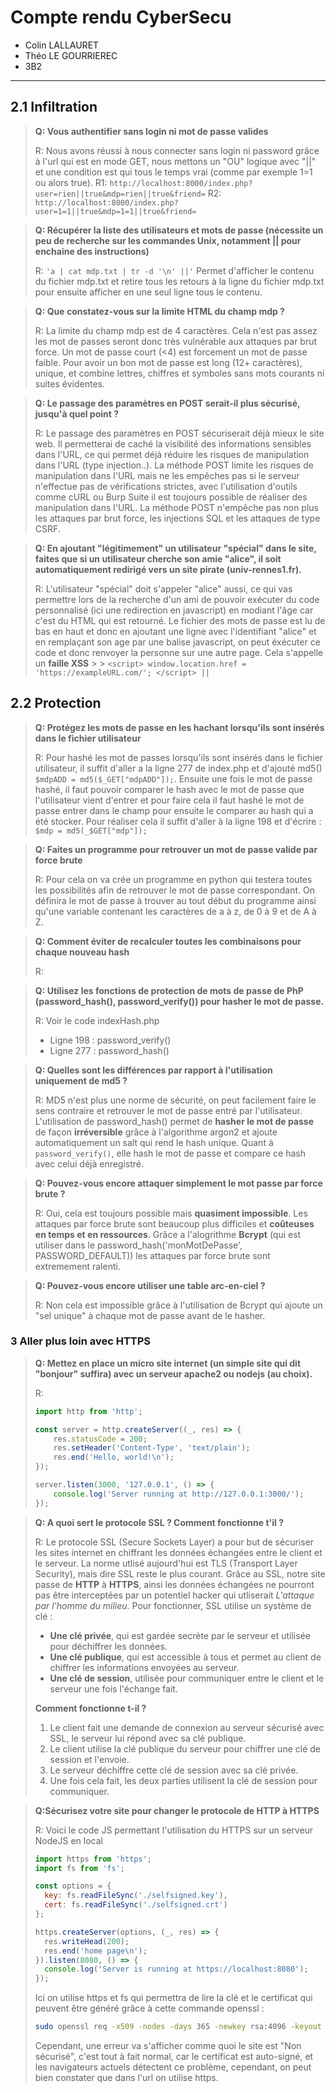 # Compte rendu CyberSecu

- Colin LALLAURET
- Théo LE GOURRIEREC
- 3B2

---

## 2.1 Infiltration

> **Q: Vous authentifier sans login ni mot de passe valides**
>
> R: Nous avons réussi à nous connecter sans login ni password grâce à l'url qui est en mode GET, nous mettons un "OU" logique avec "||" et une condition est qui tous le temps vrai (comme par exemple 1=1 ou alors true).
> R1: `http://localhost:8000/index.php?user=rien||true&mdp=rien||true&friend=`
> R2: `http://localhost:8000/index.php?user=1=1||true&mdp=1=1||true&friend=`

> **Q: Récupérer la liste des utilisateurs et mots de passe (nécessite un peu de recherche sur les commandes Unix, notamment || pour enchaine des instructions)**
>
> R: `'a | cat mdp.txt | tr -d '\n' ||'`
> Permet d'afficher le contenu du fichier mdp.txt et retire tous les retours à la ligne du fichier mdp.txt pour ensuite afficher en une seul ligne tous le contenu.

> **Q: Que constatez-vous sur la limite HTML du champ mdp ?**
>
> R: La limite du champ mdp est de 4 caractères. Cela n'est pas assez les mot de passes seront donc très vulnérable aux attaques par brut force. Un mot de passe court (<4) est forcement un mot de passe faible. Pour avoir un bon mot de passe est long (12+ caractères), unique, et combine lettres, chiffres et symboles sans mots courants ni suites évidentes.

> **Q: Le passage des paramètres en POST serait-il plus sécurisé, jusqu'à quel point ?**
>
> R: Le passage des paramètres en POST sécuriserait déjà mieux le site web. Il permetterai de caché la visibilité des informations sensibles dans l'URL, ce qui permet déjà réduire les risques de manipulation dans l'URL (type injection..). La méthode POST limite les risques de manipulation dans l'URL mais ne les empêches pas si le serveur n'effectue pas de vérifications strictes, avec l'utilisation d'outils comme cURL ou Burp Suite il est toujours possible de réaliser des manipulation dans l'URL. La méthode POST n'empêche pas non plus les attaques par brut force, les injections SQL et les attaques de type CSRF.

> **Q: En ajoutant "légitimement" un utilisateur "spécial" dans le site, faites que si un utilisateur cherche son amie "alice", il soit automatiquement redirigé vers un site pirate (univ-rennes1.fr).**
>
> R: L'utilisateur "spécial" doit s'appeler "alice" aussi, ce qui vas permettre lors de la recherche d'un ami de pouvoir exécuter du code personnalisé (ici une redirection en javascript) en modiant l'âge car c'est du HTML qui est retourné. Le fichier des mots de passe est lu de bas en haut et donc en ajoutant une ligne avec l'identifiant "alice" et en remplaçant son age par une balise javascript, on peut éxécuter ce code et donc renvoyer la personne sur une autre page. Cela s'appelle un **faille XSS** > > `<script> window.location.href = 'https://exampleURL.com/'; </script> ||`

## 2.2 Protection

> **Q: Protégez les mots de passe en les hachant lorsqu'ils sont insérés dans le fichier utilisateur**
>
> R: Pour hashé les mot de passes lorsqu'ils sont insérés dans le fichier utilisateur, il suffit d'aller a la ligne 277 de index.php et d'ajouté md5() `$mdpADD = md5($_GET["mdpADD"]);`. Ensuite une fois le mot de passe hashé, il faut pouvoir comparer le hash avec le mot de passe que l'utilisateur vient d'entrer et pour faire cela il faut hashé le mot de passe entrer dans le champ pour ensuite le comparer au hash qui a été stocker. Pour réaliser cela il suffit d'aller à la ligne 198 et d'écrire : `$mdp = md5(_$GET["mdp"]);`

> **Q: Faites un programme pour retrouver un mot de passe valide par force brute**
>
> R: Pour cela on va crée un programme en python qui testera toutes les possibilités afin de retrouver le mot de passe correspondant. On définira le mot de passe à trouver au tout début du programme ainsi qu'une variable contenant les caractères de a à z, de 0 à 9 et de A à Z.

> **Q: Comment éviter de recalculer toutes les combinaisons pour chaque nouveau hash**
>
> R:

> **Q: Utilisez les fonctions de protection de mots de passe de PhP (password_hash(), password_verify()) pour hasher le mot de passe.**
>
> R: Voir le code indexHash.php 
> - Ligne 198 : password_verify()
> - Ligne 277 : password_hash()

> **Q: Quelles sont les différences par rapport à l'utilisation uniquement de md5 ?**
>
> R: MD5 n'est plus une norme de sécurité, on peut facilement faire le sens contraire et retrouver le mot de passe entré par l'utilisateur.
> L'utilisation de password_hash() permet de **hasher le mot de passe** de façon **irréversible** grâce à l'algorithme argon2 et ajoute automatiquement un salt qui rend le hash unique.
> Quant à `password_verify()`, elle hash le mot de passe et compare ce hash avec celui déjà enregistré.

> **Q: Pouvez-vous encore attaquer simplement le mot passe par force brute ?**
>
> R: Oui, cela est toujours possible mais **quasiment impossible**. Les attaques par force brute sont beaucoup plus difficiles et **coûteuses en temps et en ressources**. Grâce a l'alogrithme **Bcrypt** (qui est utiliser dans le password_hash('monMotDePasse', PASSWORD_DEFAULT)) les attaques par force brute sont extremement ralenti.

> **Q: Pouvez-vous encore utiliser une table arc-en-ciel ?**
>
> R: Non cela est impossible grâce à l'utilisation de Bcrypt qui ajoute un "sel unique" à chaque mot de passe avant de le hasher.

### 3 Aller plus loin avec HTTPS

> **Q: Mettez en place un micro site internet (un simple site qui dit "bonjour" suffira) avec un serveur apache2 ou nodejs (au choix).**
>
> R: 
> ```js
> import http from 'http';
> 
> const server = http.createServer((_, res) => {
>     res.statusCode = 200;
>     res.setHeader('Content-Type', 'text/plain');
>     res.end('Hello, world!\n');
> });
> 
> server.listen(3000, '127.0.0.1', () => {
>     console.log('Server running at http://127.0.0.1:3000/');
> });
> ```


> **Q: A quoi sert le protocole SSL ? Comment fonctionne t'il ?**
>
> R: Le protocole SSL (Secure Sockets Layer) a pour but de sécuriser les sites internet en chiffrant les données échangées entre le client et le serveur. 
> La norme utlisé aujourd'hui est TLS (Transport Layer Security), mais dire SSL reste le plus courant.
> Grâce au SSL, notre site passe de **HTTP** à **HTTPS**, ainsi les données échangées ne pourront pas être interceptées par un potentiel hacker qui utliserait *L'attaque par l'homme du milieu*. Pour fonctionner, SSL utilise un système de clé  :
> - **Une clé privée**, qui est gardée secrète par le serveur et utilisée pour déchiffrer les données.
> - **Une clé publique**, qui est accessible à tous et permet au client de chiffrer les informations envoyées au serveur.
> - **Une clé de session**, utilisée pour communiquer entre le client et le serveur une fois l'échange fait.
>
> **Comment fonctionne t-il ?**
> 1. Le client fait une demande de connexion au serveur sécurisé avec SSL, le serveur lui répond avec sa clé publique.
> 2. Le client utilise la clé publique du serveur pour chiffrer une clé de session et l'envoie.
> 3. Le serveur déchiffre cette clé de session avec sa clé privée.
> 4. Une fois cela fait, les deux parties utilisent la clé de session pour communiquer.


> **Q:Sécurisez votre site pour changer le protocole de HTTP à HTTPS**
>
> R: Voici le code JS permettant l'utilisation du HTTPS sur un serveur NodeJS en local
> ```js
> import https from 'https';
> import fs from 'fs';
> 
> const options = {
>   key: fs.readFileSync('./selfsigned.key'),
>   cert: fs.readFileSync('./selfsigned.crt')
> };
> 
> https.createServer(options, (_, res) => {
>   res.writeHead(200);
>   res.end('home page\n');
> }).listen(8080, () => {
>   console.log('Server is running at https://localhost:8080');
> });
> ```
> 
> Ici on utilise https et fs qui permettra de lire la clé et le certificat qui peuvent être généré grâce à cette commande openssl :
> ```bash
> sudo openssl req -x509 -nodes -days 365 -newkey rsa:4096 -keyout selfsigned.key -out selfsigned.crt
> ```
> Cependant, une erreur va s'afficher comme quoi le site est "Non sécurisé", c'est tout à fait normal, car le certificat est auto-signé, et les navigateurs actuels détectent ce problème, cependant, on peut bien constater que dans l'url on utilise https.


